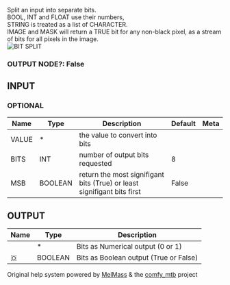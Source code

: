   
Split an input into separate bits.  
BOOL, INT and FLOAT use their numbers,  
STRING is treated as a list of CHARACTER.  
IMAGE and MASK will return a TRUE bit for any non-black pixel, as a stream of bits for all pixels in the image.  
![BIT SPLIT](https://raw.githubusercontent.com/Amorano/Jovimetrix-examples/master/node/BIT%20SPLIT/BIT%20SPLIT.png)
### OUTPUT NODE?: False
INPUT
-----
### OPTIONAL
| Name | Type | Description | Default | Meta |
| --- | --- | --- | --- | --- |
| VALUE | \* | the value to convert into bits |  |  |
| BITS | INT | number of output bits requested | 8 |  |
| MSB | BOOLEAN | return the most signifigant bits (True) or least signifigant bits first | False |  |
OUTPUT
------
| Name | Type | Description |
| --- | --- | --- |
|  | \* | Bits as Numerical output (0 or 1) |
| 🇴 | BOOLEAN | Bits as Boolean output (True or False) |
Original help system powered by [MelMass](https://github.com/melMass) & the [comfy\_mtb](https://github.com/melMass/comfy_mtb) project